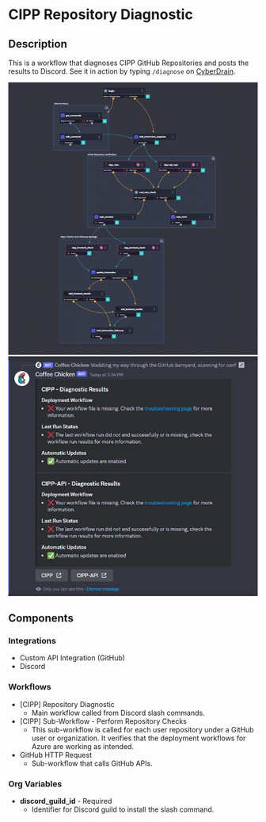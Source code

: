 # CIPP Repository Diagnostic

## Description

This is a workflow that diagnoses CIPP GitHub Repositories and posts the results to Discord. See it in action by typing `/diagnose` on [CyberDrain](https://discord.gg/cyberdrain).

![Workflow](./CIPP-Repository-Diagnostic.png)
![CoffeeChicken](./discord-diagnostic.png)

## Components

### Integrations

- Custom API Integration (GitHub)
- Discord

### Workflows

- [CIPP] Repository Diagnostic
  - Main workflow called from Discord slash commands.
- [CIPP] Sub-Workflow - Perform Repository Checks
  - This sub-workflow is called for each user repository under a GitHub user or organization. It verifies that the deployment workflows for Azure are working as intended.
- GitHub HTTP Request
  - Sub-workflow that calls GitHub APIs.

### Org Variables

- **discord_guild_id** - Required
  - Identifier for Discord guild to install the slash command.
